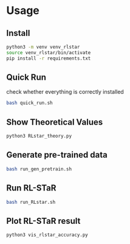 # Usage

## Install

```sh
python3 -m venv venv_rlstar
source venv_rlstar/bin/activate 
pip install -r requirements.txt 
```

## Quick Run
check whether everything is correctly installed

```sh
bash quick_run.sh
```

## Show Theoretical Values
```sh
python3 RLstar_theory.py
```

## Generate pre-trained data
```sh
bash run_gen_pretrain.sh 
```

## Run RL-STaR
```sh
bash run_RLstar.sh 
```

## Plot RL-STaR result

```sh
python3 vis_rlstar_accuracy.py 
````

